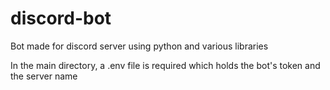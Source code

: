 # discord-bot
Bot made for discord server using python and various libraries

In the main directory, a .env file is required which holds the bot's token and the server name
